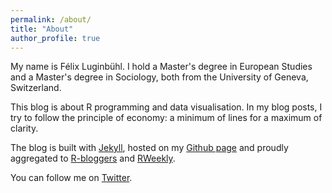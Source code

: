 ```yaml
---
permalink: /about/
title: "About"
author_profile: true
---
```


My name is Félix Luginbühl. I hold a Master's degree in European Studies and a Master's degree in Sociology, both from the University of Geneva, Switzerland.

This blog is about R programming and data visualisation. In my blog posts, I try to follow the principle of economy: a minimum of lines for a maximum of clarity. 

The blog is built with [Jekyll](https://jekyllrb.com/), hosted on my [Github page](https://github.com/lgnbhl) and proudly aggregated to [R-bloggers](https://www.r-bloggers.com/) and [RWeekly](https://rweekly.org/).

You can follow me on [Twitter](https://twitter.com/lgnbhl).

